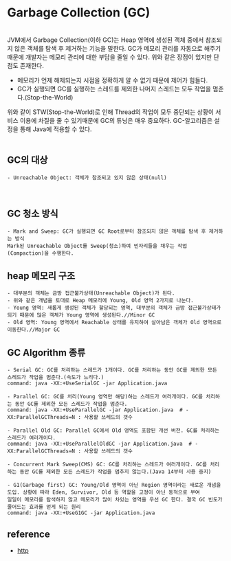 # Garbage Collection (GC)

<br>
JVM에서 Garbage Collection(이하 GC)는 Heap 영역에 생성된 객체 중에서 참조되지 않은 객체를 탐색 후 제거하는 기능을 말한다.
GC가 메모리 관리를 자동으로 해주기 때문에 개발자는 메모리 관리에 대한 부담을 줄일 수 있다.
위와 같은 장점이 있지만 단점도 존재한다.<br>

- 메모리가 언제 해제되는지 시점을 정확하게 알 수 없기 때문에 제어가 힘들다.
- GC가 실행되면 GC를 실행하는 스레드를 제외한 나머지 스레드는 모두 작업을 멈춘다.(Stop-the-World)<br>

위와 같이 STW(Stop-the-World)로 인해 Thread의 작업이 모두 중단되는 상황이 서비스 이용에 차질을 줄 수 있기때문에
GC의 튜닝은 매우 중요하다. GC-알고리즘은 설정을 통해 Java에 적용할 수 있다.<br><br>

## GC의 대상
```agsl
- Unreachable Object: 객체가 참조되고 있지 않은 상태(null)
```
<br>

## GC 청소 방식
```agsl
- Mark and Sweep: GC가 실행되면 GC Root로부터 참조되지 않은 객체를 탐색 후 제거하는 방식
Mark된 Unreachable Object를 Sweep(청소)하여 빈자리들을 채우는 작업(Compaction)을 수행한다.
```

## heap 메모리 구조
```agsl
- 대부분의 객체는 금방 접근불가상태(Unreachable Object)가 된다.
- 위와 같은 개념을 토대로 Heap 메모리에 Young, Old 영역 2가지로 나눈다.
- Young 영역: 새롭게 생성된 객체가 할당되는 영역, 대부분의 객체가 금방 접근불가상태가 되기 때문에 많은 객체가 Young 영역에 생성된다.//Minor GC
- Old 영역: Young 영역에서 Reachable 상태를 유지하여 살아남은 객체가 Old 영역으로 이동한다.//Major GC
```


## GC Algorithm 종류
```agsl
- Serial GC: GC를 처리하는 스레드가 1개이다. GC를 처리하는 동안 GC를 제외한 모든 스레드가 작업을 멈춘다.(속도가 느리다.)
command: java -XX:+UseSerialGC -jar Application.java

- Parallel GC: GC를 처리(Young 영역만 해당)하는 스레드가 여러개이다. GC를 처리하는 동안 GC를 제외한 모든 스레드가 작업을 멈춘다.
command: java -XX:+UseParallelGC -jar Application.java  # -XX:ParallelGCThreads=N : 사용할 쓰레드의 갯수

- Parallel Old GC: Parallel GC에서 Old 영역도 포함된 개선 버전. GC를 처리하는 스레드가 여러개이다.
command: java -XX:+UseParallelOldGC -jar Application.java  # -XX:ParallelGCThreads=N : 사용할 쓰레드의 갯수

- Concurrent Mark Sweep(CMS) GC: GC를 처리하는 스레드가 여러개이다. GC를 처리하는 동안 GC를 제외한 모든 스레드가 작업을 멈추지 않는다.(Java 14부터 사용 중지)

- G1(Garbage first) GC: Young/Old 영역이 아닌 Region 영역이라는 새로운 개념을 도입. 상황에 따라 Eden, Survivor, Old 등 역할을 고정이 아닌 동적으로 부여
일일이 메모리를 탐색하지 않고 메모리가 많이 차있는 영역을 우선 GC 한다. 결국 GC 빈도가 줄어드는 효과를 얻게 되는 원리
command: java -XX:+UseG1GC -jar Application.java
```


## reference

- [http](https://inpa.tistory.com/entry/JAVA-%E2%98%95-%EA%B0%80%EB%B9%84%EC%A7%80-%EC%BB%AC%EB%A0%89%EC%85%98GC-%EB%8F%99%EC%9E%91-%EC%9B%90%EB%A6%AC-%EC%95%8C%EA%B3%A0%EB%A6%AC%EC%A6%98-%F0%9F%92%AF-%EC%B4%9D%EC%A0%95%EB%A6%AC)
